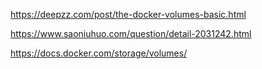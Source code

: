 

https://deepzz.com/post/the-docker-volumes-basic.html

https://www.saoniuhuo.com/question/detail-2031242.html

https://docs.docker.com/storage/volumes/